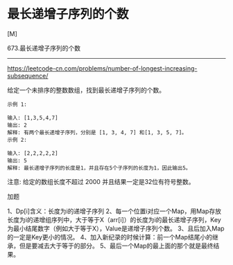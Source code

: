 # 最长递增子序列的个数

[M]

673.最长递增子序列的个数

---

https://leetcode-cn.com/problems/number-of-longest-increasing-subsequence/

给定一个未排序的整数数组，找到最长递增子序列的个数。
```
示例 1:

输入: [1,3,5,4,7]
输出: 2
解释: 有两个最长递增子序列，分别是 [1, 3, 4, 7] 和[1, 3, 5, 7]。
示例 2:

输入: [2,2,2,2,2]
输出: 5
解释: 最长递增子序列的长度是1，并且存在5个子序列的长度为1，因此输出5。
```
注意: 给定的数组长度不超过 2000 并且结果一定是32位有符号整数。


加题

1、Dp[i]含义：长度为i的递增子序列
2、每一个位置i对应一个Map，用Map存放长度为i的递增组序列中，大于等于X（arr[i]）的长度为i的最长递增子序列，Key为最小结尾数字（例如大于等于X），Value是递增子序列个数。
3、且后加入Map的一定是Key更小的情况。
4、加入新纪录的时候计算：前一个Map结尾小的继承，但是要减去大于等于的部分。
5、最后一个Map的最上面的那个就是最终结果。